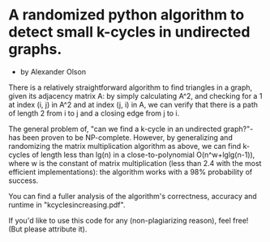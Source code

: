
# A randomized python algorithm to detect small k-cycles in undirected graphs.
- by Alexander Olson

There is a relatively straightforward algorithm to find triangles in a graph, given its adjacency matrix A: by simply calculating A^2, and checking for a 1 at index (i, j) in A^2 and at index (j, i) in A, we can verify that there is a path of length 2 from i to j and a closing edge 
from j to i.

The general problem of, "can we find a k-cycle in an undirected graph?"- has been proven to be NP-complete. However, by generalizing and randomizing the matrix multiplication algorithm as above, we can find k-cycles of length less than lg(n) in a close-to-polynomial O(n^w+lglg(n-1)), where w is the constant of matrix multiplication (less than 2.4 with the most efficient implementations): the algorithm works with a 98% probability of success.

You can find a fuller analysis of the algorithm's correctness, accuracy and runtime in "kcyclesincreasing.pdf".

If you'd like to use this code for any (non-plagiarizing reason), feel free! (But please attribute it).
